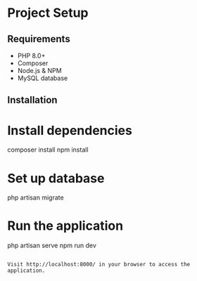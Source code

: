 # Project Setup

## Requirements

-   PHP 8.0+
-   Composer
-   Node.js & NPM
-   MySQL database

## Installation

# Install dependencies

composer install
npm install

# Set up database

php artisan migrate

# Run the application

php artisan serve
npm run dev

```

Visit http://localhost:8000/ in your browser to access the application.
```
